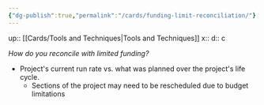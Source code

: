 ```yaml
---
{"dg-publish":true,"permalink":"/cards/funding-limit-reconciliation/"}
---
```


up:: [[Cards/Tools and Techniques\|Tools and Techniques]] 
x:: 
d:: c

*How do you reconcile with limited funding?*
- Project's current run rate vs. what was planned over the project's life cycle. 
	- Sections of the project may need to be rescheduled due to budget limitations